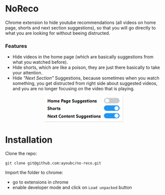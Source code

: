 # NoReco
Chrome extension to hide youtube recommendations (all videos on home page, shorts and next section suggestions), so that you will go directly to what you are looking for without beeing distructed.

### Features
- Hide videos in the home page (which are basically suggestions from what you watched before).
- Hide shorts, which are like a poison, they are just there basically to take your attention.
- Hide *"Next Section"* Suggestions, because sometimes when you watch something, you get distructed from right side about suggested videos, and you are no longer focusing on the video that is playing.


<img src="./images/popup.png"
     style="margin: auto;display: block; width: 50%;" />


# Installation

Clone the repo:
```
git clone git@github.com:ayoubc/no-reco.git
```

Import the folder to chrome:

- go to extensions in chrome
- enable developer mode and click on `Load unpacked` button

